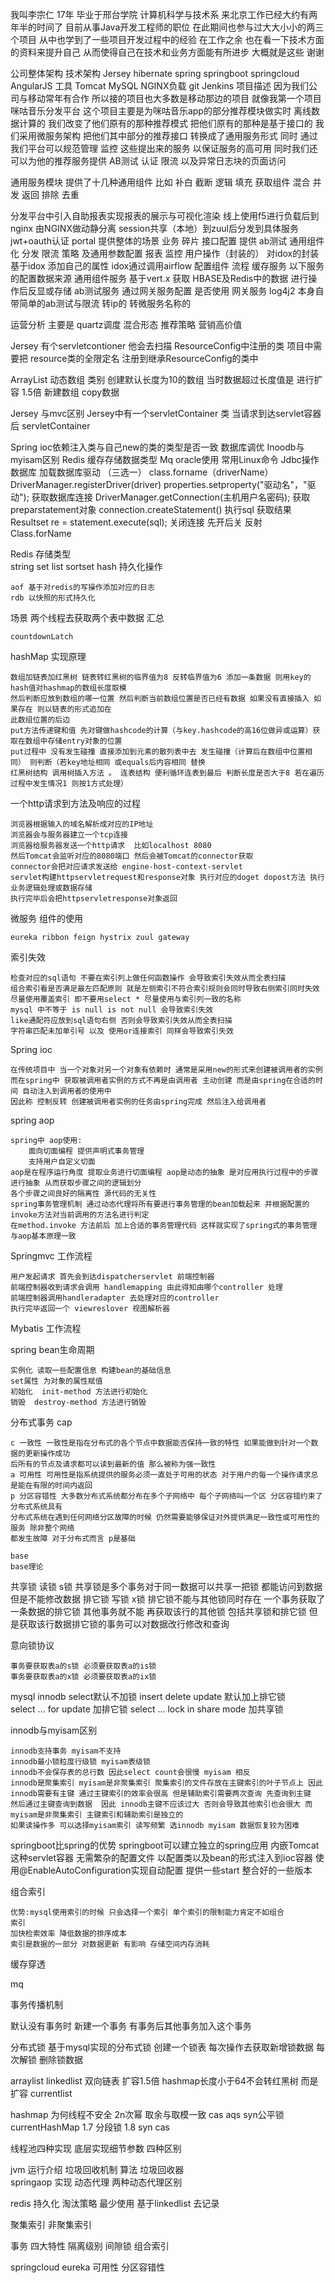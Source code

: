 我叫李宗仁 17年 毕业于邢台学院 计算机科学与技术系 来北京工作已经大约有两年半的时间了 
目前从事Java开发工程师的职位  在此期间也参与过大大小小的两三个项目 从中也学到了一些项目开发过程中的经验 
在工作之余 也在看一下技术方面的资料来提升自己 从而使得自己在技术和业务方面能有所进步 大概就是这些 谢谢


公司整体架构
技术架构 Jersey hibernate spring springboot springcloud AngularJS 
工具 Tomcat MySQL NGINX负载 git Jenkins
项目描述
因为我们公司与移动常年有合作 所以接的项目也大多数是移动那边的项目 就像我第一个项目 咪咕音乐分发平台
 这个项目主要是为咪咕音乐app的部分推荐模块做实时 离线数据计算的 我们改变了他们原有的那种推荐模式 
 把他们原有的那种是基于接口的 我们采用微服务架构 把他们其中部分的推荐接口 转换成了通用服务形式 
 同时 通过我们平台可以规范管理 监控  这些提出来的服务 以保证服务的高可用 同时我们还可以为他的推荐服务提供 
 AB测试 认证 限流 以及异常日志块的页面访问 

通用服务模块 提供了十几种通用组件 比如 补白 截断 逻辑 填充 获取组件 混合 并发 返回 排除 去重  

分发平台中引入自助报表实现报表的展示与可视化渲染
线上使用f5进行负载后到nginx 由NGINX做动静分离 session共享（本地）到zuul后分发到具体服务 jwt+oauth认证
portal 提供整体的场景 业务 碎片 接口配置 提供 ab测试 通用组件化 分发 限流 策略 及通用参数配置 报表 监控 用户操作（封装的）
对idox的封装 基于idox  添加自己的属性 idox通过调用airflow 配置组件 流程 
缓存服务 以下服务的配置数据来源
通用组件服务 基于vert.x 获取 HBASE及Redis中的数据 进行操作后反显或存储
ab测试服务 通过网关服务配置 是否使用 
网关服务 log4j2 本身自带简单的ab测试与限流 转ip的 转微服务名称的

运营分析
主要是 quartz调度 混合形态 推荐策略 营销高价值

Jersey 有个servletcontioner 他会去扫描 ResourceConfig中注册的类 项目中需要把 resource类的全限定名 
注册到继承ResourceConfig的类中



ArrayList 动态数组  类别
    创建默认长度为10的数组 当时数据超过长度值是 进行扩容 1.5倍 新建数组 copy数据
    
Jersey 与mvc区别
    Jersey中有一个servletContainer 类 当请求到达servlet容器后 servletContainer

Spring ioc依赖注入类与自己new的类的类型是否一致
数据库调优
Inoodb与myisam区别
Redis 缓存存储数据类型
Mq oracle使用
常用Linux命令
Jdbc操作数据库
    加载数据库驱动 （三选一）
        class.forname（driverName）
        DriverManager.registerDriver(driver)
        properties.setproperty("驱动名"，"驱动");
    获取数据库连接 
        DriverManager.getConnection(主机用户名密码);
    获取preparstatement对象
        connection.createStatement()
    执行sql 获取结果
       Resultset re = statement.execute(sql);
    关闭连接 先开后关
反射
Class.forName



Redis 存储类型  
   string set list sortset hash
持久化操作

    aof 基于对redis的写操作添加对应的日志 
    rdb 以快照的形式持久化 
场景 两个线程去获取两个表中数据  汇总

    countdownLatch
hashMap 实现原理

    数组加链表加红黑树 链表转红黑树的临界值为8 反转临界值为6 添加一条数据 则用key的hash值对hashmap的数组长度取模
    然后判断应放到数组的哪一位置 然后判断当前数组位置是否已经有数据 如果没有直接插入 如果存在 则以链表的形式追加在
    此数组位置的后边 
    put方法传递键和值 先对键做hashcode的计算（与key.hashcode的高16位做异或运算）获取在数组中存储entry对象的位置 
    put过程中 没有发生碰撞 直接添加到元素的散列表中去 发生碰撞（计算后在数组中位置相同） 则判断（若key地址相同 或equals后内容相同 替换
    红黑树结构 调用树插入方法 。 连表结构 便利循环连表到最后 判断长度是否大于8 若在遍历过程中发生情况1 则按1方式处理）
一个http请求到方法及响应的过程

    浏览器根据输入的域名解析成对应的IP地址
    浏览器会与服务器建立一个tcp连接
    浏览器给服务器发送一个http请求  比如localhost 8080
    然后Tomcat会监听对应的8080端口 然后会被Tomcat的connector获取 
    connector会把对应请求发送给 engine-host-context-servlet
    servlet构建httpservletrequest和response对象 执行对应的doget dopost方法 执行业务逻辑处理或数据存储
    执行完毕后会把httpservletresponse对象返回
微服务 组件的使用

    eureka ribbon feign hystrix zuul gateway
索引失效 

    检查对应的sql语句 不要在索引列上做任何函数操作 会导致索引失效从而全表扫描
    组合索引看是否满足最左匹配原则 就是左侧索引不符合索引规则会同时导致右侧索引同时失效
    尽量使用覆盖索引 即不要用select * 尽量使用与索引列一致的名称
    mysql 中不等于 is null is not null 会导致索引失效  
    like通配符应放到sql语句右侧 否则会导致索引失效从而全表扫描
    字符串匹配未加单引号 以及 使用or连接索引 同样会导致索引失效









Spring ioc

    在传统项目中 当一个对象对另一个对象有依赖时 通常是采用new的形式来创建被调用者的实例 
    而在spring中 获取被调用者实例的方式不再是由调用者 主动创建 而是由spring在合适的时间 自动注入到调用者的使用中
    因此称 控制反转 创建被调用者实例的任务由spring完成 然后注入给调用者
spring aop

    spring中 aop使用:
        面向切面编程 提供声明式事务管理 
        支持用户自定义切面
    aop是在程序运行角度 提取业务进行切面编程 aop是动态的抽象 是对应用执行过程中的步骤进行抽象 从而获取步骤之间的逻辑划分
    各个步骤之间良好的隔离性 源代码的无关性
    spring事务管理机制 通过动态代理将所有要进行事务管理的bean加载起来 并根据配置的invoke方法对当前调用的方法名进行判定
    在method.invoke 方法前后 加上合适的事务管理代码 这样就实现了spring式的事务管理 与aop基本原理一致
Springmvc 工作流程

    用户发起请求 首先会到达dispatcherservlet 前端控制器 
    前端控制器收到请求会调用 handlemapping 由此得知由哪个controller 处理
    前端控制器调用handleradapter 去处理对应的controller 
    执行完毕返回一个 viewreslover 视图解析器  
Mybatis 工作流程
   
   
   
spring bean生命周期

    实例化 读取一些配置信息 构建bean的基础信息
    set属性 为对象的属性赋值
    初始化  init-method 方法进行初始化
    销毁  destroy-method 方法进行销毁
    
分布式事务
    cap
    
    c 一致性 一致性是指在分布式的各个节点中数据能否保持一致的特性 如果能做到针对一个数据的更新操作成功
    后所有的节点及请求都可以读到最新的值 那么被称为强一致性
    a 可用性 可用性是指系统提供的服务必须一直处于可用的状态 对于用户的每一个操作请求总是能在有限的时间内返回
    p 分区容错性 大多数分布式系统都分布在多个子网络中 每个子网络叫一个区 分区容错约束了分布式系统具有
    分布式系统在遇到任何网络分区故障的时候 仍然需要能够保证对外提供满足一致性或可用性的服务 除非整个网络
    都发生故障 对于分布式而言 p是基础
    
    base
    base理论
    
    
   
    
    
共享锁 读锁 s锁 共享锁是多个事务对于同一数据可以共享一把锁 都能访问到数据 但是不能修改数据
排它锁 写锁 x锁 排它锁不能与其他锁同时存在 一个事务获取了一条数据的排它锁 其他事务就不能
再获取该行的其他锁  包括共享锁和排它锁 但是获取该行数据排它锁的事务可以对数据改行修改和查询

意向锁协议

    事务要获取表a的s锁 必须要获取表a的is锁
    事务要获取表a的x锁 必须要获取表a的ix锁

mysql innodb select默认不加锁 insert delete update 默认加上排它锁  
select ... for update 加排它锁 select ... lock in share mode 加共享锁 
    
    
    
innodb与myisam区别

    innodb支持事务 myisam不支持
    innodb最小锁粒度行级锁 myisam表级锁
    innodb不会保存表的总行数 因此select count会很慢 myisam 相反
    innodb是聚集索引 myisam是非聚集索引 聚集索引的文件存放在主键索引的叶子节点上 因此
    innodb需要有主键 通过主键索引的效率会很高 但是辅助索引需要两次查询 先查询到主键
    然后通过主键查询到数据  因此 innodb主键不应该过大 否则会导致其他索引也会很大 而
    myisam是非聚集索引 主键索引和辅助索引是独立的
    如果读操作多 可以选择myisam索引 读写频繁 选innodb myisam 数据恢复较为困难
    
    
    
    
    
springboot比spring的优势
    springboot可以建立独立的spring应用
    内嵌Tomcat这种servlet容器
    无需繁杂的配置文件 以配置类以及bean的形式注入到ioc容器
    使用@EnableAutoConfiguration实现自动配置
    提供一些start 整合好的一些版本
    
    
组合索引
    
    优势:mysql使用索引的时候 只会选择一个索引 单个索引的限制能力肯定不如组合
    索引
    加快检索效率 降低数据的排序成本
    索引是数据的一部分 对数据更新 有影响 存储空间内存消耗

缓存穿透


mq


事务传播机制   
    
默认没有事务时 新建一个事务 有事务后其他事务加入这个事务    
    
    
    
    
    

分布式锁
    基于mysql实现的分布式锁 创建一个锁表 每次操作去获取新增锁数据 每次解锁 删除锁数据
    



arraylist linkedlist 双向链表 扩容1.5倍
hashmap长度小于64不会转红黑树 而是扩容   currentlist
 
hashmap 为何线程不安全  2n次幂 取余与取模一致     cas aqs  syn公平锁  currentHashMap 1.7 分段锁 1.8 syn cas

线程池四种实现  底层实现细节参数 四种区别

jvm 运行介绍 垃圾回收机制 算法 垃圾回收器  
springaop 实现 动态代理 两种动态代理区别

redis 持久化 淘汰策略  最少使用 基于linkedlist 去记录

聚集索引 非聚集索引 

事务 四大特性 隔离级别 间隙锁 组合索引

springcloud eureka 可用性 分区容错性